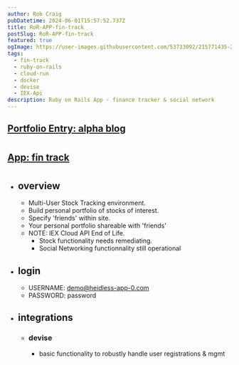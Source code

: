 ```yaml
---
author: Rob Craig
pubDatetime: 2024-06-01T15:57:52.737Z
title: RoR-APP-fin-track
postSlug: RoR-APP-fin-track
featured: true
ogImage: https://user-images.githubusercontent.com/53733092/215771435-25408246-2309-4f8b-a781-1f3d93bdf0ec.png
tags:
  - fin-track
  - ruby-on-rails
  - cloud-run
  - docker
  - devise
  - IEX-Api
description: Ruby on Rails App - finance tracker & social network
---
```


## <a href="https://heidless-pfolio-frontend-4-865665966029.europe-west2.run.app/#samples"  target="_blank">Portfolio Entry: alpha blog</a>

#

## <a href="https://fin-track-0-svc-d57dc7eqba-ew.a.run.app/"  target="_blank">App: fin track</a>

#

- ## overview

  - Multi-User Stock Tracking environment.
  - Build personal portfolio of stocks of interest.
  - Specify 'friends' within site.
  - Your personal portfolio shareable with 'friends'
  - NOTE: IEX Cloud API End of Life.
    - Stock functionality needs remediating.
    - Social Networking functionnality still operational

- ## login

  - USERNAME: demo@heidless-app-0.com
  - PASSWORD: password

- ## integrations
  - ### devise
    - basic functionality to robustly handle user registrations & mgmt
